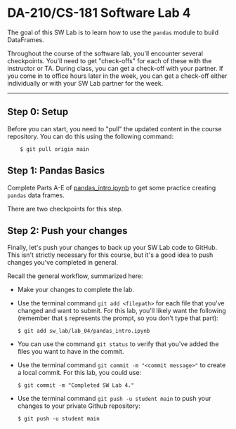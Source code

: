 # DA-210/CS-181 Software Lab 4

The goal of this SW Lab is to learn how to use the `pandas` module to build DataFrames.

Throughout the course of the software lab, you'll encounter several checkpoints.  You'll need to get "check-offs" for each of these with the instructor or TA.  During class, you can get a check-off with your partner.  If you come in to office hours later in the week, you can get a check-off either individually or with your SW Lab partner for the week.

---

## Step 0: Setup

Before you can start, you need to "pull" the updated content in the course repository.  You can do this using the following command:

```
    $ git pull origin main
```

## Step 1: Pandas Basics

Complete Parts A-E of [pandas_intro.ipynb](pandas_intro.ipynb) to get some practice creating `pandas` data frames.

There are two checkpoints for this step.

## Step 2: Push your changes

Finally, let's push your changes to back up your SW Lab code to GitHub.  This isn't strictly necessary for this course, but it's a good idea to push changes you've completed in general.

Recall the general workflow, summarized here:

- Make your changes to complete the lab.

- Use the terminal command `git add <filepath>` for each file that you've changed and want to submit.  For this lab, you'll likely want the following (remember that `$` represents the prompt, so you don't type that part):

    ```
    $ git add sw_lab/lab_04/pandas_intro.ipynb
    ```

- You can use the command `git status` to verify that you've added the files you want to have in the commit.

- Use the terminal command `git commit -m "<commit message>"` to create a local commit.  For this lab, you could use:

    ```
    $ git commit -m "Completed SW Lab 4."
    ```

- Use the terminal command `git push -u student main` to push your changes to your private Github repository:

    ```
    $ git push -u student main
    ```